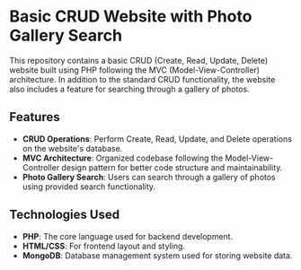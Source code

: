 # Basic CRUD Website with Photo Gallery Search

This repository contains a basic CRUD (Create, Read, Update, Delete) website built using PHP following the MVC (Model-View-Controller) architecture. In addition to the standard CRUD functionality, the website also includes a feature for searching through a gallery of photos.

## Features

- **CRUD Operations**: Perform Create, Read, Update, and Delete operations on the website's database.
- **MVC Architecture**: Organized codebase following the Model-View-Controller design pattern for better code structure and maintainability.
- **Photo Gallery Search**: Users can search through a gallery of photos using provided search functionality.
  
## Technologies Used

- **PHP**: The core language used for backend development.
- **HTML/CSS**: For frontend layout and styling.
- **MongoDB**: Database management system used for storing website data.
  
